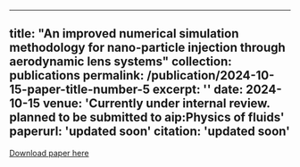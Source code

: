 
---
title: "An improved numerical simulation methodology for nano-particle injection through aerodynamic lens systems"
collection: publications
permalink: /publication/2024-10-15-paper-title-number-5
excerpt: ''
date: 2024-10-15
venue: 'Currently under internal review. planned to be submitted to aip:Physics of fluids'
paperurl: 'updated soon'
citation: 'updated soon'
---

[Download paper here]()
